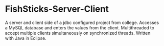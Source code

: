 # FishSticks-Server-Client
A server and client side of a jdbc configured project from college. Accesses a MySQL database and enters the values from the client. Multithreaded to accept multiple clients simultaneously on synchronized threads. Written with Java in Eclipse.
